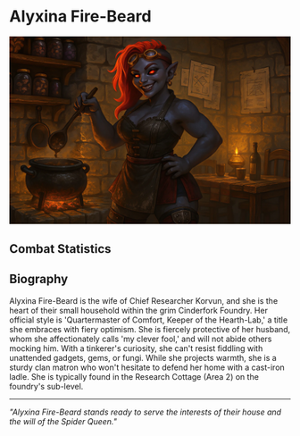 # Alyxina Fire-Beard

<link rel="stylesheet" href="../../drow_theme.css">

![Alyxina Fire-Beard](../images/alexyna_firebeard_01.webp)

## Combat Statistics

<div id="alyxina-statblock"></div>

<script>
// Wait for page load to ensure all scripts are available
document.addEventListener('DOMContentLoaded', function() {
  setTimeout(function() {
    // Load statblock from JSON file
    loadJsonStatblock('../json/alyxina_fire-beard.json', 'alyxina-statblock');
  }, 100);
});
</script>
## Biography

Alyxina Fire-Beard is the wife of Chief Researcher Korvun, and she is the heart of their small household within the grim Cinderfork Foundry. Her official style is 'Quartermaster of Comfort, Keeper of the Hearth-Lab,' a title she embraces with fiery optimism. She is fiercely protective of her husband, whom she affectionately calls 'my clever fool,' and will not abide others mocking him. With a tinkerer's curiosity, she can't resist fiddling with unattended gadgets, gems, or fungi. While she projects warmth, she is a sturdy clan matron who won't hesitate to defend her home with a cast-iron ladle. She is typically found in the Research Cottage (Area 2) on the foundry's sub-level.

---

*"Alyxina Fire-Beard stands ready to serve the interests of their house and the will of the Spider Queen."*
